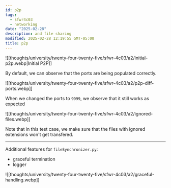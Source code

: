 ```yaml
---
id: p2p
tags:
  - sfwr4c03
  - networking
date: "2025-02-28"
description: and file sharing
modified: 2025-02-28 12:19:55 GMT-05:00
title: p2p
---
```


![[thoughts/university/twenty-four-twenty-five/sfwr-4c03/a2/initial-p2p.webp|Initial P2P]]

By default, we can observe that the ports are being populated correctly.

![[thoughts/university/twenty-four-twenty-five/sfwr-4c03/a2/p2p-diff-ports.webp]]

When we changed the ports to `9999`, we observe that it still works as expected

![[thoughts/university/twenty-four-twenty-five/sfwr-4c03/a2/ignored-files.webp]]

Note that in this test case, we make sure that the files with ignored extensions won't get transfered.

---

Additional features for `fileSynchronizer.py`:

- graceful termination
- logger

![[thoughts/university/twenty-four-twenty-five/sfwr-4c03/a2/graceful-handling.webp]]
